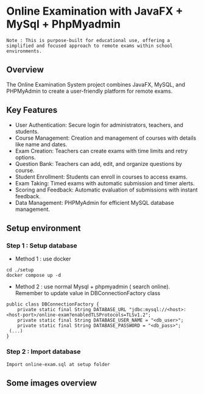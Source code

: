 # Online Examination with JavaFX + MySql + PhpMyadmin
`Note : This is purpose-built for educational use, offering a simplified and focused approach to remote exams within school environments. `
## Overview
The Online Examination System project combines JavaFX, MySQL, and PHPMyAdmin to create a user-friendly platform for remote exams.

## Key Features
* User Authentication: Secure login for administrators, teachers, and students.
* Course Management: Creation and management of courses with details like name and dates.
* Exam Creation: Teachers can create exams with time limits and retry options.
* Question Bank: Teachers can add, edit, and organize questions by course.
* Student Enrollment: Students can enroll in courses to access exams.
* Exam Taking: Timed exams with automatic submission and timer alerts.
* Scoring and Feedback: Automatic evaluation of submissions with instant feedback.
* Data Management: PHPMyAdmin for efficient MySQL database management.

## Setup environment
### Step 1 : Setup database
* Method 1 : use docker 
```
cd ./setup
docker compose up -d 
```
* Method 2 : use normal Mysql + phpmyadmin ( search online). Remember to update value in DBConnectionFactory class
```
public class DBConnectionFactory {
    private static final String DATABASE_URL "jdbc:mysql://<host>:<host-port>/online-exam?enabledTLSProtocols=TLSv1.2";
    private static final String DATABASE_USER_NAME = "<db_user>";
    private static final String DATABASE_PASSWORD = "<db_pass>";
 (...)
}
```
### Step 2 : Import database
`Import online-exam.sql at setup folder`

## Some images overview
